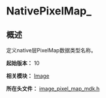# NativePixelMap_

## 概述

定义native层PixelMap数据类型名称。

**起始版本：** 10

**相关模块：** [Image](capi-image.md)

**所在头文件：** [image_pixel_map_mdk.h](capi-image-pixel-map-mdk-h.md)

